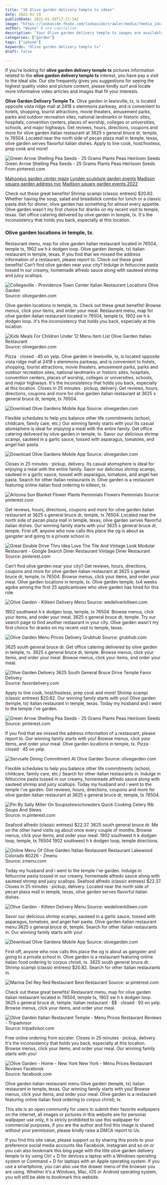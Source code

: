 ```yaml
---
title: "18 Olive garden delivery temple tx ideas"
date: 2022-01-19
publishDate: 2022-01-28T17:22:34Z
image: "https://lookaside.fbsbx.com/lookaside/crawler/media/?media_id=10157841398031805"
author: "Wayne" # use capitalize
description: "Your Olive garden delivery temple tx images are available. Olive garden delivery temple tx are a topic that is being searched for and liked by netizens now. You can Get the Olive garden delivery temple tx files here. Download all royalty-free images."
categories: ["garden"]
tags: ["iphone"]
keywords: "Olive garden delivery temple tx"
draft: false

---
```


If you're looking for **olive garden delivery temple tx** pictures information related to the **olive garden delivery temple tx** interest, you have pay a visit to the ideal  site.  Our site frequently  gives you  suggestions  for seeing  the highest  quality video and picture  content, please kindly surf and locate more informative video articles and images  that fit your interests.

**Olive Garden Delivery Temple Tx**. Olive garden in lewisville, tx, is located opposite vista ridge mall at 2418 s stemmons parkway, and is convenient to hotels, shopping, tourist attractions, movie theaters, amusement parks, parks and outdoor recreation sites, national landmarks or historic sites, hospitals, convention centers, places of worship, colleges or universities, schools, and major highways. Get reviews, hours, directions, coupons and more for olive garden italian restaurant at 3625 s general bruce dr, temple, tx 76504. Located near the north side of pecan plaza mall in temple, texas, olive garden serves flavorful italian dishes. Apply to line cook, host/hostess, prep cook and more!

![Green Arrow Shelling Pea Seeds - 25 Grams Plants Peas Heirloom Seeds](https://i.pinimg.com/474x/bb/1c/82/bb1c82c17f6bd21c2c62c047eaee2e8c.jpg "Green Arrow Shelling Pea Seeds - 25 Grams Plants Peas Heirloom Seeds")
Green Arrow Shelling Pea Seeds - 25 Grams Plants Peas Heirloom Seeds From pinterest.com

[Mahoneys garden center maze](/mahoneys-garden-center-maze/)
[Lynden sculpture garden events](/lynden-sculpture-garden-events/)
[Madison square garden address nyc](/madison-square-garden-address-nyc/)
[Madison square garden events 2022](/madison-square-garden-events-2022/)

Check out these great benefits! Shrimp scampi (classic entrees) $20.82. Whether having the soup, salad and breadstick combo for lunch or a classic pasta dish for dinner, olive garden has something for almost every appetite. Olive garden wasn&#039;t my first choice for dranks on my recent visit to temple, texas. Get office catering delivered by olive garden in temple, tx. It&#039;s the inconsistency that holds you back, especially at this location.

### Olive garden locations in temple, tx.

Restaurant menu, map for olive garden italian restaurant located in 76504, temple tx, 1902 sw h k dodgen loop. Olive garden (temple, tx) italian restaurant in temple, texas. If you find that we missed the address information of a restaurant, please report to. Check out these great benefits! Can’t find olive garden near your city? Indulge in fettuccine pasta tossed in our creamy, homemade alfredo sauce along with sauteed shrimp and juicy scallops.


![Collegeville - Providence Town Center Italian Restaurant Locations Olive Garden](https://media.olivegarden.com/en_us/images/marketing/italian-family-restaurant-olive-garden-g6-rdv.jpg "Collegeville - Providence Town Center Italian Restaurant Locations Olive Garden")
Source: olivegarden.com

Olive garden locations in temple, tx. Check out these great benefits! Browse menus, click your items, and order your meal. Restaurant menu, map for olive garden italian restaurant located in 76504, temple tx, 1902 sw h k dodgen loop. It&#039;s the inconsistency that holds you back, especially at this location.

![Kids Meals For Children Under 12 Menu Item List Olive Garden Italian Restaurant](https://media.olivegarden.com/en_us/images/product/Kids-Meals-Spag-Meatsauce-gv-590x365.jpg "Kids Meals For Children Under 12 Menu Item List Olive Garden Italian Restaurant")
Source: olivegarden.com

Pizza · closed · 45 on yelp. Olive garden in lewisville, tx, is located opposite vista ridge mall at 2418 s stemmons parkway, and is convenient to hotels, shopping, tourist attractions, movie theaters, amusement parks, parks and outdoor recreation sites, national landmarks or historic sites, hospitals, convention centers, places of worship, colleges or universities, schools, and major highways. It&#039;s the inconsistency that holds you back, especially at this location. Closes in 25 minutes · pickup, delivery. Get reviews, hours, directions, coupons and more for olive garden italian restaurant at 3625 s general bruce dr, temple, tx 76504.

![Download Olive Gardens Mobile App](https://media.olivegarden.com/images/site/ext/app-page/og-app-gif.gif "Download Olive Gardens Mobile App")
Source: olivegarden.com

Flexible schedules to help you balance other life commitments (school, childcare, family care, etc.) Our winning family starts with you! Its casual atomsphere is ideal for enjoying a meal with the entire family. Get office catering delivered by olive garden in temple, tx. Savor our delicious shrimp scampi, sauteed in a garlic sauce, tossed with asparagus, tomatoes, and angel hair pasta.

![Download Olive Gardens Mobile App](https://media.olivegarden.com/images/site/ext/app-page/og-app-page-topc.jpg "Download Olive Gardens Mobile App")
Source: olivegarden.com

Closes in 25 minutes · pickup, delivery. Its casual atomsphere is ideal for enjoying a meal with the entire family. Savor our delicious shrimp scampi, sauteed in a garlic sauce, tossed with asparagus, tomatoes, and angel hair pasta. Search for other italian restaurants in. Olive garden is a restaurant featuring online italian food ordering to killeen, tx.

![Arizona Sun Blanket Flower Plants Perennials Flowers Perennials](https://i.pinimg.com/originals/1f/01/a0/1f01a0d37e64a2f3c4027ba021253707.jpg "Arizona Sun Blanket Flower Plants Perennials Flowers Perennials")
Source: pinterest.com

Get reviews, hours, directions, coupons and more for olive garden italian restaurant at 3625 s general bruce dr, temple, tx 76504. Located near the north side of pecan plaza mall in temple, texas, olive garden serves flavorful italian dishes. Our winning family starts with you! 3625 s general bruce dr, temple. First off, anyone who now calls this place the og is about as gangster and going to a private school in.

![Great Double Drive Thru Idea Love The Tile And Vintage Look Modular Restaurant - Google Search Diner Restaurant Vintage Diner Restaurant](https://i.pinimg.com/originals/b8/a1/a4/b8a1a46e9a77725e91d4b3151afef6d9.jpg "Great Double Drive Thru Idea Love The Tile And Vintage Look Modular Restaurant - Google Search Diner Restaurant Vintage Diner Restaurant")
Source: pinterest.com

Can’t find olive garden near your city? Get reviews, hours, directions, coupons and more for olive garden italian restaurant at 3625 s general bruce dr, temple, tx 76504. Browse menus, click your items, and order your meal. Olive garden locations in temple, tx. Olive garden temple, tx4 weeks agobe among the first 25 applicantssee who olive garden has hired for this role.

![Olive Garden - Killeen Delivery Menu](https://www.wedeliverkilleen.com/food/v_3_i1106503s.jpg "Olive Garden - Killeen Delivery Menu")
Source: wedeliverkilleen.com

1902 southwest h k dodgen loop, temple, tx 76504. Browse menus, click your items, and order your meal. 3625 s general bruce dr, temple. Try our search page to find another restaurant in your city. Olive garden wasn&#039;t my first choice for dranks on my recent visit to temple, texas.

![Olive Garden Menu Prices Delivery Grubhub](https://res.cloudinary.com/grubhub/image/upload/d_search:browse-images:default.jpg/w_auto,h_168,c_pad,fl_lossy,f_auto/cgddzg5bmtqqgbaejjym "Olive Garden Menu Prices Delivery Grubhub")
Source: grubhub.com

3625 south general bruce dr. Get office catering delivered by olive garden in temple, tx. 3625 s general bruce dr, temple. Browse menus, click your items, and order your meal. Browse menus, click your items, and order your meal.

![Olive Garden Delivery 3625 South General Bruce Drive Temple Favor Delivery](https://images.favordelivery.com/retailers/1276/1502397981245.jpg/w-1200 "Olive Garden Delivery 3625 South General Bruce Drive Temple Favor Delivery")
Source: favordelivery.com

Apply to line cook, host/hostess, prep cook and more! Shrimp scampi (classic entrees) $20.82. Our winning family starts with you! Olive garden (temple, tx) italian restaurant in temple, texas. Today my husband and i went to the temple i&#039;ve garden.

![Green Arrow Shelling Pea Seeds - 25 Grams Plants Peas Heirloom Seeds](https://i.pinimg.com/474x/bb/1c/82/bb1c82c17f6bd21c2c62c047eaee2e8c.jpg "Green Arrow Shelling Pea Seeds - 25 Grams Plants Peas Heirloom Seeds")
Source: pinterest.com

If you find that we missed the address information of a restaurant, please report to. Our winning family starts with you! Browse menus, click your items, and order your meal. Olive garden locations in temple, tx. Pizza · closed · 45 on yelp.

![Servsafe Dining Commitment At Olive Garden](https://media.olivegarden.com/images/site/ext/pages/_promotions/serv-safe/servesafe-090621-01-928-v2.png "Servsafe Dining Commitment At Olive Garden")
Source: olivegarden.com

Flexible schedules to help you balance other life commitments (school, childcare, family care, etc.) Search for other italian restaurants in. Indulge in fettuccine pasta tossed in our creamy, homemade alfredo sauce along with sauteed shrimp and juicy scallops. Today my husband and i went to the temple i&#039;ve garden. Get reviews, hours, directions, coupons and more for olive garden italian restaurant at 3625 s general bruce dr, temple, tx 76504.

![Pin By Sally Miller On Soupsstewschowders Quick Cooking Celery Rib Soups And Stews](https://i.pinimg.com/originals/4d/64/db/4d64db321650281c471bd14cd4e5bced.jpg "Pin By Sally Miller On Soupsstewschowders Quick Cooking Celery Rib Soups And Stews")
Source: in.pinterest.com

Seafood alfredo (classic entrees) $22.37. 3625 south general bruce dr. Me on the other hand visits og about once every couple of months. Browse menus, click your items, and order your meal. 1902 southwest h k dodgen loop, temple, tx 76504 1902 southwest h k dodgen loop, temple directions.

![Online Menu Of Olive Garden Italian Restaurant Restaurant Lakewood Colorado 80226 - Zmenu](https://image.zmenu.com/menupic/1418284/w_20201007185501075389.jpg "Online Menu Of Olive Garden Italian Restaurant Restaurant Lakewood Colorado 80226 - Zmenu")
Source: zmenu.com

Today my husband and i went to the temple i&#039;ve garden. Indulge in fettuccine pasta tossed in our creamy, homemade alfredo sauce along with sauteed shrimp and juicy scallops. Seafood alfredo (classic entrees) $22.37. Closes in 25 minutes · pickup, delivery. Located near the north side of pecan plaza mall in temple, texas, olive garden serves flavorful italian dishes.

![Olive Garden - Killeen Delivery Menu](https://www.wedeliverkilleen.com/food/v_1_i1106501s.jpg "Olive Garden - Killeen Delivery Menu")
Source: wedeliverkilleen.com

Savor our delicious shrimp scampi, sauteed in a garlic sauce, tossed with asparagus, tomatoes, and angel hair pasta. Olive garden italian restaurant menu 3625 s general bruce dr, temple. Search for other italian restaurants in. Our winning family starts with you!

![Download Olive Gardens Mobile App](https://media.olivegarden.com/images/site/ext/app-page/order-reorder-new.png "Download Olive Gardens Mobile App")
Source: olivegarden.com

First off, anyone who now calls this place the og is about as gangster and going to a private school in. Olive garden is a restaurant featuring online italian food ordering to corpus christi, tx. 3625 south general bruce dr. Shrimp scampi (classic entrees) $20.82. Search for other italian restaurants in.

![Marina Del Rey Red Restaurant Best Restaurant](https://i.pinimg.com/originals/90/1c/44/901c447e6ef8b3c8c53cbd157612ffd8.jpg "Marina Del Rey Red Restaurant Best Restaurant")
Source: ar.pinterest.com

Check out these great benefits! Restaurant menu, map for olive garden italian restaurant located in 76504, temple tx, 1902 sw h k dodgen loop. 3625 s general bruce dr, temple. Italian restaurant · $$ · closed · 93 on yelp. Browse menus, click your items, and order your meal.

![Olive Garden Italian Restaurant Temple - Menu Prices Restaurant Reviews - Tripadvisor](https://media-cdn.tripadvisor.com/media/photo-s/08/6f/91/a4/olive-garden.jpg "Olive Garden Italian Restaurant Temple - Menu Prices Restaurant Reviews - Tripadvisor")
Source: tripadvisor.com

Free online ordering from ezcater. Closes in 25 minutes · pickup, delivery. It&#039;s the inconsistency that holds you back, especially at this location. Browse menus, click your items, and order your meal. Our winning family starts with you!

![Olive Garden - Home - New York New York - Menu Prices Restaurant Reviews Facebook](https://lookaside.fbsbx.com/lookaside/crawler/media/?media_id=10157841398031805 "Olive Garden - Home - New York New York - Menu Prices Restaurant Reviews Facebook")
Source: facebook.com

Olive garden italian restaurant menu Olive garden (temple, tx) italian restaurant in temple, texas. Our winning family starts with you! Browse menus, click your items, and order your meal. Olive garden is a restaurant featuring online italian food ordering to corpus christi, tx.

This site is an open community for users to submit their favorite wallpapers on the internet, all images or pictures in this website are for personal wallpaper use only, it is stricly prohibited to use this wallpaper for commercial purposes, if you are the author and find this image is shared without your permission, please kindly raise a DMCA report to Us.

If you find this site value, please support us by sharing this posts to your preference social media accounts like Facebook, Instagram and so on or you can also bookmark this blog page with the title olive garden delivery temple tx by using Ctrl + D for devices a laptop with a Windows operating system or Command + D for laptops with an Apple operating system. If you use a smartphone, you can also use the drawer menu of the browser you are using. Whether it's a Windows, Mac, iOS or Android operating system, you will still be able to bookmark this website.
